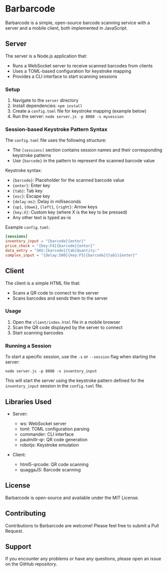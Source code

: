 # Barbarcode

Barbarcode is a simple, open-source barcode scanning service with a server and a mobile client, both implemented in JavaScript.

## Server

The server is a Node.js application that:
- Runs a WebSocket server to receive scanned barcodes from clients
- Uses a TOML-based configuration for keystroke mapping
- Provides a CLI interface to start scanning sessions

### Setup

1. Navigate to the `server` directory
2. Install dependencies: `npm install`
3. Create a `config.toml` file for keystroke mapping (example below)
4. Run the server: `node server.js -p 8080 -s mysession`

### Session-based Keystroke Pattern Syntax

The `config.toml` file uses the following structure:
- The `[sessions]` section contains session names and their corresponding keystroke patterns
- Use `{barcode}` in the pattern to represent the scanned barcode value

Keystroke syntax:
- `{barcode}`: Placeholder for the scanned barcode value
- `{enter}`: Enter key
- `{tab}`: Tab key
- `{esc}`: Escape key
- `{delay:ms}`: Delay in milliseconds
- `{up}`, `{down}`, `{left}`, `{right}`: Arrow keys
- `{key:X}`: Custom key (where X is the key to be pressed)
- Any other text is typed as-is

Example `config.toml`:

```toml
[sessions]
inventory_input = "{barcode}{enter}"
price_check = "{key:F4}{barcode}{enter}"
data_entry = "SKU:{barcode}{tab}Quantity:"
complex_input = "{delay:500}{key:F5}{barcode}{tab}1{enter}"
```

## Client

The client is a simple HTML file that:
- Scans a QR code to connect to the server
- Scans barcodes and sends them to the server

### Usage

1. Open the `client/index.html` file in a mobile browser
2. Scan the QR code displayed by the server to connect
3. Start scanning barcodes

### Running a Session

To start a specific session, use the `-s` or `--session` flag when starting the server:

```
node server.js -p 8080 -s inventory_input
```

This will start the server using the keystroke pattern defined for the `inventory_input` session in the `config.toml` file.

## Libraries Used

- Server:
  - ws: WebSocket server
  - toml: TOML configuration parsing
  - commander: CLI interface
  - paulmillr-qr: QR code generation
  - robotjs: Keystroke emulation

- Client:
  - html5-qrcode: QR code scanning
  - quaggaJS: Barcode scanning

## License

Barbarcode is open-source and available under the MIT License.

## Contributing

Contributions to Barbarcode are welcome! Please feel free to submit a Pull Request.

## Support

If you encounter any problems or have any questions, please open an issue on the GitHub repository.
